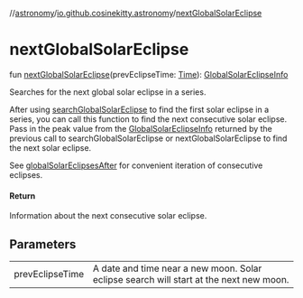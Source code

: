 //[astronomy](../../index.md)/[io.github.cosinekitty.astronomy](index.md)/[nextGlobalSolarEclipse](next-global-solar-eclipse.md)

# nextGlobalSolarEclipse

fun [nextGlobalSolarEclipse](next-global-solar-eclipse.md)(prevEclipseTime: [Time](-time/index.md)): [GlobalSolarEclipseInfo](-global-solar-eclipse-info/index.md)

Searches for the next global solar eclipse in a series.

After using [searchGlobalSolarEclipse](search-global-solar-eclipse.md) to find the first solar eclipse in a series, you can call this function to find the next consecutive solar eclipse. Pass in the peak value from the [GlobalSolarEclipseInfo](-global-solar-eclipse-info/index.md) returned by the previous call to searchGlobalSolarEclipse or nextGlobalSolarEclipse to find the next solar eclipse.

See [globalSolarEclipsesAfter](global-solar-eclipses-after.md) for convenient iteration of consecutive eclipses.

#### Return

Information about the next consecutive solar eclipse.

## Parameters

| | |
|---|---|
| prevEclipseTime | A date and time near a new moon. Solar eclipse search will start at the next new moon. |
